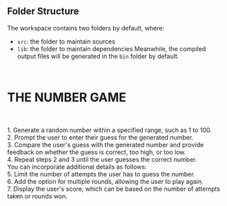 ## Folder Structure
The workspace contains two folders by default, where:
- `src`: the folder to maintain sources
- `lib`: the folder to maintain dependencies
Meanwhile, the compiled output files will be generated in the `bin` folder by default.
<br>
<h1>THE NUMBER GAME</h1>
<br>
<p>
1. Generate a random number within a specified range, such as 1 to 100.<br>
2. Prompt the user to enter their guess for the generated number.<br>
3. Compare the user's guess with the generated number and provide feedback on whether the guess
is correct, too high, or too low.<br>
4. Repeat steps 2 and 3 until the user guesses the correct number.<br>
You can incorporate additional details as follows:<br>
5. Limit the number of attempts the user has to guess the number.<br>
6. Add the option for multiple rounds, allowing the user to play again.<br>
7. Display the user's score, which can be based on the number of attempts taken or rounds won.<br>
</p>
